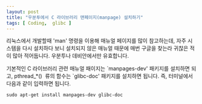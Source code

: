 ```yaml
---
layout: post
title: "우분투에서 C 라이브러리 맨페이지(manpage) 설치하기"
tags: [ Coding,  glibc ]
---
```


리눅스에서 개발할때 'man' 명령을 이용해 매뉴얼 페이지를 많이 참고하는데, 자주 시스템을 다시 설치하다 보니 설치되지 않은 매뉴얼 때문에 매번 구글을 찾는라 귀찮은 적이 많아 적어둡니다. 우분투나 데비안에서만 유효합니다.

기본적인 C 라이브러리 관련 매뉴얼 패이지는 \`manpages-dev' 패키지를 설치하면 되고, pthread\_\*()  류의 함수는 \`glibc-doc' 패키지를 설치하면 됩니다. 즉, 터미널에서 다음과 같이 입력하면 됩니다.

    sudo apt-get install manpages-dev glibc-doc
